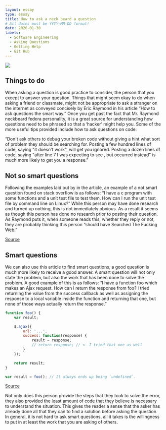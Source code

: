 ```yaml
---
layout: essay
type: essay
title: How to ask a neck beard a question
# All dates must be YYYY-MM-DD format!
date: 2020-01-30
labels:
  - Software Engineering
  - Asking Questions
  - Getting Help
  - Git Hub
---
```


<img class="ui medium right floated rounded image" src="https://i.imgur.com/jZRmKG4.jpg">

## Things to do

When asking a question is good practice to consider, the person that you except to answer your question.  Things that might seem okay to do when asking a friend or classmate, might not be appropriate to ask a stranger on the internet as conveyed concisely by Eric Raymond in his article “How to ask questions the smart way.”  Once you get past the fact that Mr. Raymond neckbeard fedora personality, it is a great source for understanding how questions need to be phrased so that a ‘hacker’ might help you.  Some of the more useful tips provided include how to ask questions on code:

“Don't ask others to debug your broken code without giving a hint what sort of problem they should be searching for. Posting a few hundred lines of code, saying "it doesn't work", will get you ignored. Posting a dozen lines of code, saying "after line 7 I was expecting to see <x>, but <y> occurred instead" is much more likely to get you a response.”

## Not so smart questions

Following the examples laid out by in the article, an example of a not smart question found on stack overflow is as follows: “I have a c program with some functions and a unit test file to test them. How can I run the unit test file by command line on Linux?”  While this person may have done research and turned up nothing, this is not immediately obvious.  As a result it seems as though this person has done no research prior to posting their question.  As Raymond puts it, when someone reads this, whether they reply or not, they are probably thinking this person “should have Searched The Fucking Web.”

[Source](https://stackoverflow.com/questions/59995458/how-can-i-run-a-unit-test-file-by-command-line-in-c)

## Smart questions

We can also use this article to find smart questions, a good question is much more likely to receive a good answer.  A smart question will not only state the problem, but also the work that has been done to solve the problem.  A good example of this is as follows:
“I have a function foo which makes an Ajax request. How can I return the response from foo?
I tried returning the value from the success callback as well as assigning the response to a local variable inside the function and returning that one, but none of those ways actually return the response.”

```javascript
function foo() {
    var result;

    $.ajax({
        url: '...',
        success: function(response) {
            result = response;
            // return response; // <- I tried that one as well
        }
    });

    return result;
}

var result = foo(); // It always ends up being `undefined`.
```

[Source](https://stackoverflow.com/questions/14220321/how-do-i-return-the-response-from-an-asynchronous-call)

Not only does this person provide the steps that they took to solve the error, they also provided the least amount of code that they believe is necessary to understand the situation.  This gives the reader a sense that the asker has already done all that they can to find a solution before asking the question.  In general, it is not hard to ask smart questions, all it takes is the willingness to put in at least the work that you are asking of others.
